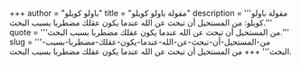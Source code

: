 +++
author = "باولو كويلو"
title = "مقولة باولو كويلو"
description = '''مقولة باولو كويلو: من المستحيل أن تبحث عن الله عندما يكون عقلك مضطربا بسبب البحث.'''
quote = '''من المستحيل أن تبحث عن الله عندما يكون عقلك مضطربا بسبب البحث.'''
slug = '''من-المستحيل-أن-تبحث-عن-الله-عندما-يكون-عقلك-مضطربا-بسبب-البحث'''
+++
من المستحيل أن تبحث عن الله عندما يكون عقلك مضطربا بسبب البحث.

